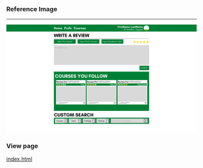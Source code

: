 ### Reference Image
---
![image](public/refimg.png)

### View page
[index.html](https://alain-cheng.github.io/MCO-CCAPDEV/followedcourses-html/index.html)
